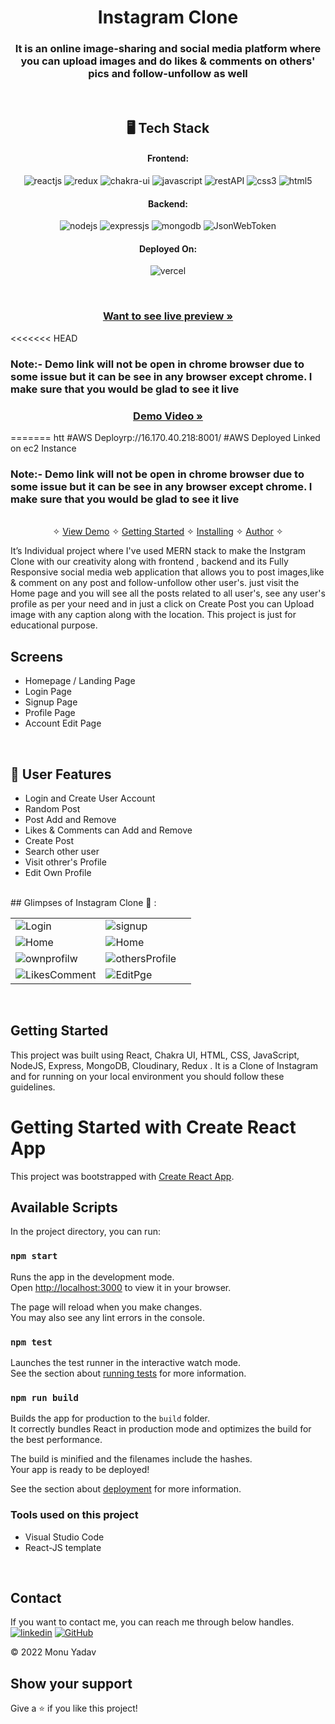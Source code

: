 
<h1 align="center">Instagram Clone</h1>

<h3 align="center">It is an online image-sharing and social media platform
where you can upload images and do likes & comments
on others' pics and follow-unfollow as well </h3>

<br />


<h2 align="center">🖥️ Tech Stack</h2>


<h4 align="center">Frontend:</h4>

<p align="center">
  <img src="https://img.shields.io/badge/React-20232A?style=for-the-badge&logo=react&logoColor=61DAFB" alt="reactjs" />
  <img src="https://img.shields.io/badge/Redux-593D88?style=for-the-badge&logo=redux&logoColor=white" alt="redux" />
  <img src="https://img.shields.io/badge/Chakra%20UI-3bc7bd?style=for-the-badge&logo=chakraui&logoColor=white" alt="chakra-ui" />
  <img src="https://img.shields.io/badge/JavaScript-323330?style=for-the-badge&logo=javascript&logoColor=F7DF1E" alt="javascript" />
  <img src="https://img.shields.io/badge/Rest_API-02303A?style=for-the-badge&logo=react-router&logoColor=white" alt="restAPI" />
  <img src="https://img.shields.io/badge/CSS3-1572B6?style=for-the-badge&logo=css3&logoColor=white" alt="css3" />
  <img src="https://img.shields.io/badge/HTML5-E34F26?style=for-the-badge&logo=html5&logoColor=white" alt="html5" />
</p>


<h4 align="center">Backend:</h4>

<p align="center">
  <img src="https://img.shields.io/badge/Node.js-339933?style=for-the-badge&logo=nodedotjs&logoColor=white" alt="nodejs" />
  <img src="https://img.shields.io/badge/Express.js-000000?style=for-the-badge&logo=express&logoColor=white" alt="expressjs" />
  <img src="https://img.shields.io/badge/MongoDB-4EA94B?style=for-the-badge&logo=mongodb&logoColor=white" alt="mongodb" />
  <img src="https://img.shields.io/badge/JWT-000000?style=for-the-badge&logo=JSON%20web%20tokens&logoColor=white" alt="JsonWebToken" />
</p>


<h4 align="center">Deployed On:</h4>

<p align="center">
  <img src="https://img.shields.io/badge/Vercel-323330?style=for-the-badge&logo=vercel&logoColor=white" alt="vercel" />
</p>

<br />
<h3 align="center"><a href="https://heartfelt-cuchufli-ae1d49.netlify.app/"><strong>Want to see live preview »</strong></a></h3>
<<<<<<< HEAD
<h3>Note:- Demo link will not be open in chrome browser due to some issue but it can be see in any browser except chrome.  I make sure that you would be glad to see it live</h3> 
<h3 align="center"><a href=""><strong>Demo Video »</strong></a></h3>
======= htt #AWS Deployrp://16.170.40.218:8001/ #AWS Deployed Linked on ec2 Instance
<h3>Note:- Demo link will not be open in chrome browser due to some issue but it can be see in any browser except chrome.  I make sure that you would be glad to see it live</h3>
<!-- >>>>>>> d8bd0f93b56d2fa1dffe2252aab15b601fb53b28 -->
<p align="center">
  <br />&#10023;
  <a href="#Demo">View Demo</a> &#10023;
  <a href="#Getting-Started">Getting Started</a> &#10023; 
  <a href="#Install">Installing</a> &#10023;
  <a href="#Contact">Author</a> &#10023;
</p>
It’s Individual project where I've used MERN stack to make the Instgram Clone with our creativity along with frontend , backend and
its Fully Responsive social media web application that allows you to post images,like & comment on any post  and  follow-unfollow other user's.
just visit the Home page and you will see all the posts related to all user's, see any user's profile as per your need and in just a click on Create Post you can Upload image with  any caption along with the location.
This project is just for educational purpose.
<br />

## Screens 
- Homepage / Landing Page
- Login Page 
- Signup Page 
- Profile Page 
- Account Edit Page

<br />

## 🚀 User Features
- Login and Create User Account
- Random Post
- Post Add and Remove 
- Likes & Comments can Add and Remove  
- Create Post 
- Search other user
- Visit othrer's Profile
- Edit Own Profile

<br />
## Glimpses of Instagram Clone 🙈 :




<table>
  <tr>
    <td width="50%"><img src="https://i.ibb.co/S7dvzKx/login.png"  alt="Login" /></td>
    <td width="50%" ><img  src="https://i.ibb.co/mqx2VzK/sign-up.png"  alt="signup" /></td>
  </tr>
   <tr>
     <td width="50%"><img src="https://i.ibb.co/FWhjzmF/HomePage.png"  alt="Home" /></td>
      <td width="50%"><img src="https://i.ibb.co/FWhjzmF/HomePage.png"  alt="Home" /></td>
  </tr>
  <tr>
        <td width="50%"><img src="https://i.ibb.co/cbWSSK2/Own-Profile.png"  alt="ownprofilw" /></td>
      <td width="50%"><img src="https://i.ibb.co/PrbHtqn/other-s-Profile.png"  alt="othersProfile" /></td>
  </tr>
    <tr>
        <td width="50%"><img src="https://i.ibb.co/ChwPR40/Likes-comment.png"  alt="LikesComment" /></td>
      <td width="50%"><img src="https://i.ibb.co/dcb2KNW/Edit-page.png"  alt="EditPge" /></td>
  </tr>
</table>

<br />



## Getting Started

This project was built using React, Chakra UI, HTML, CSS, JavaScript, NodeJS, Express, MongoDB, Cloudinary, Redux  . It is a Clone of Instagram and for running on your local environment you should follow these guidelines.



# Getting Started with Create React App

This project was bootstrapped with [Create React App](https://github.com/facebook/create-react-app).

## Available Scripts

In the project directory, you can run:

### `npm start`

Runs the app in the development mode.\
Open [http://localhost:3000](http://localhost:3000) to view it in your browser.

The page will reload when you make changes.\
You may also see any lint errors in the console.

### `npm test`

Launches the test runner in the interactive watch mode.\
See the section about [running tests](https://facebook.github.io/create-react-app/docs/running-tests) for more information.

### `npm run build`

Builds the app for production to the `build` folder.\
It correctly bundles React in production mode and optimizes the build for the best performance.

The build is minified and the filenames include the hashes.\
Your app is ready to be deployed!

See the section about [deployment](https://facebook.github.io/create-react-app/docs/deployment) for more information.


### Tools used on this project

- Visual Studio Code
- React-JS template

<br />



## Contact

If you want to contact me, you can reach me through below handles. <br />
[![linkedin](https://img.shields.io/badge/Monu_Yadav-0077B5?style=for-the-badge&logo=linkedin&logoColor=white)](https://www.linkedin.com/in/monu-yadav-2003m/)
[![GitHub](https://img.shields.io/badge/Monu_Yadav-20232A?style=for-the-badge&logo=Github&logoColor=white)](https://github.com/monumarqiis)



© 2022 Monu Yadav



## Show your support

Give a ⭐️ if you like this project!

